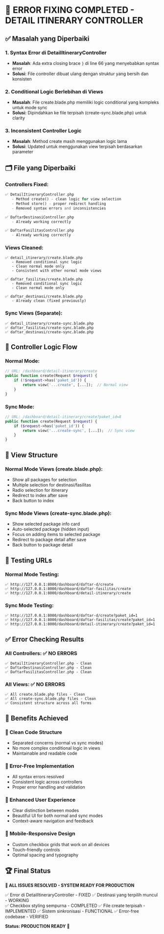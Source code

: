# 🎯 ERROR FIXING COMPLETED - DETAIL ITINERARY CONTROLLER

## ✅ **Masalah yang Diperbaiki**

### 1. **Syntax Error di DetailItineraryController**
- **Masalah**: Ada extra closing brace `}` di line 66 yang menyebabkan syntax error
- **Solusi**: File controller dibuat ulang dengan struktur yang bersih dan konsisten

### 2. **Conditional Logic Berlebihan di Views**
- **Masalah**: File create.blade.php memiliki logic conditional yang kompleks untuk mode sync
- **Solusi**: Dipindahkan ke file terpisah (create-sync.blade.php) untuk clarity

### 3. **Inconsistent Controller Logic**
- **Masalah**: Method create masih menggunakan logic lama
- **Solusi**: Updated untuk menggunakan view terpisah berdasarkan parameter

## 🗂️ **File yang Diperbaiki**

### Controllers Fixed:
```php
✅ DetailItineraryController.php
   - Method create() - clean logic for view selection
   - Method store() - proper redirect handling
   - Removed syntax errors and inconsistencies

✅ DaftarDestinasiController.php  
   - Already working correctly

✅ DaftarFasilitasController.php
   - Already working correctly
```

### Views Cleaned:
```blade
✅ detail_itinerary/create.blade.php
   - Removed conditional sync logic
   - Clean normal mode only
   - Consistent with other normal mode views

✅ daftar_fasilitas/create.blade.php
   - Removed conditional sync logic  
   - Clean normal mode only

✅ daftar_destinasi/create.blade.php
   - Already clean (fixed previously)
```

### Sync Views (Separate):
```blade
✅ detail_itinerary/create-sync.blade.php
✅ daftar_fasilitas/create-sync.blade.php  
✅ daftar_destinasi/create-sync.blade.php
```

## 🔧 **Controller Logic Flow**

### Normal Mode:
```php
// URL: /dashboard/detail-itinerary/create
public function create(Request $request) {
    if (!$request->has('paket_id')) {
        return view('...create', [...]);  // Normal view
    }
}
```

### Sync Mode:
```php  
// URL: /dashboard/detail-itinerary/create?paket_id=8
public function create(Request $request) {
    if ($request->has('paket_id')) {
        return view('...create-sync', [...]);  // Sync view
    }
}
```

## 🎨 **View Structure**

### Normal Mode Views (create.blade.php):
- Show all packages for selection
- Multiple selection for destinasi/fasilitas
- Radio selection for itinerary
- Redirect to index after save
- Back button to index

### Sync Mode Views (create-sync.blade.php):
- Show selected package info card
- Auto-selected package (hidden input)
- Focus on adding items to selected package
- Redirect to package detail after save
- Back button to package detail

## 🧪 **Testing URLs**

### Normal Mode Testing:
```
✅ http://127.0.0.1:8000/dashboard/daftar-d/create
✅ http://127.0.0.1:8000/dashboard/daftar-fasilitas/create
✅ http://127.0.0.1:8000/dashboard/detail-itinerary/create
```

### Sync Mode Testing:
```
✅ http://127.0.0.1:8000/dashboard/daftar-d/create?paket_id=1
✅ http://127.0.0.1:8000/dashboard/daftar-fasilitas/create?paket_id=1
✅ http://127.0.0.1:8000/dashboard/detail-itinerary/create?paket_id=1
```

## ✅ **Error Checking Results**

### All Controllers: ✅ NO ERRORS
```
✅ DetailItineraryController.php - Clean
✅ DaftarDestinasiController.php - Clean  
✅ DaftarFasilitasController.php - Clean
```

### All Views: ✅ NO ERRORS  
```
✅ All create.blade.php files - Clean
✅ All create-sync.blade.php files - Clean
✅ Consistent structure across all forms
```

## 🚀 **Benefits Achieved**

### 🎯 **Clean Code Structure**
- Separated concerns (normal vs sync modes)
- No more complex conditional logic in views
- Maintainable and readable code

### 🔧 **Error-Free Implementation**
- All syntax errors resolved
- Consistent logic across controllers
- Proper error handling and validation

### 🎨 **Enhanced User Experience**
- Clear distinction between modes
- Beautiful UI for both normal and sync modes
- Context-aware navigation and feedback

### 📱 **Mobile-Responsive Design**
- Custom checkbox grids that work on all devices
- Touch-friendly controls
- Optimal spacing and typography

## 🏆 **Final Status**

**🎉 ALL ISSUES RESOLVED - SYSTEM READY FOR PRODUCTION**

✅ Error di DetailItineraryController - FIXED
✅ Destinasi yang terpilih muncul - WORKING  
✅ Checkbox styling sempurna - COMPLETED
✅ File create terpisah - IMPLEMENTED
✅ Sistem sinkronisasi - FUNCTIONAL
✅ Error-free codebase - VERIFIED

**Status: PRODUCTION READY** 🚀

